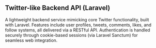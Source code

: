 ## Twitter-like Backend API (Laravel)

A lightweight backend service mimicking core Twitter functionality, built with Laravel. Features include user profiles, tweets, comments, likes, and follow systems, all delivered via a RESTful API. Authentication is handled securely through cookie-based sessions (via Laravel Sanctum) for seamless web integration.